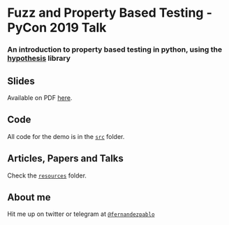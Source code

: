 # Fuzz and Property Based Testing - PyCon 2019 Talk
### An introduction to property based testing in python, using the [hypothesis](https://hypothesis.works/) library

## Slides
Available on PDF [here](./slides.pdf).

## Code

All code for the demo is in the [`src`](./src) folder.

## Articles, Papers and Talks

Check the [`resources`](./resources) folder.

## About me

Hit me up on twitter or telegram at [`@fernandezpablo`](https://twitter.com/fernandezpablo)

